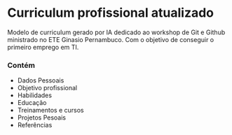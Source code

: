 # Curriculum profissional atualizado
Modelo de curriculum gerado por IA dedicado ao workshop de Git e Github ministrado no ETE Ginasio Pernambuco. Com o objetivo de conseguir o primeiro emprego em TI.


### Contém 
- Dados Pessoais
- Objetivo profissional
- Habilidades
- Educação
- Treinamentos e cursos
- Projetos Pesoais
- Referências
